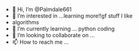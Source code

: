 - 👋 Hi, I’m @Palmdale661
- 👀 I’m interested in ...learning more!!gf stuff I like
-  algorithms
- 🌱 I’m currently learning ... python coding
- 💞️ I’m looking to collaborate on ...
- 📫 How to reach me ... 

<!---
Palmdale661/Palmdale661 is a ✨ special ✨ repository because its `README.md` (this file) appears on your GitHub profile.
You can click the Preview link to take a look at your changes.
--->
